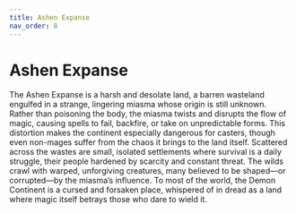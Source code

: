 ```yaml
---
title: Ashen Expanse
nav_order: 8
---
```


# Ashen Expanse

The Ashen Expanse is a harsh and desolate land, a barren wasteland engulfed in a strange, lingering miasma whose origin is still unknown. Rather than poisoning the body, the miasma twists and disrupts the flow of magic, causing spells to fail, backfire, or take on unpredictable forms. This distortion makes the continent especially dangerous for casters, though even non-mages suffer from the chaos it brings to the land itself. Scattered across the wastes are small, isolated settlements where survival is a daily struggle, their people hardened by scarcity and constant threat. The wilds crawl with warped, unforgiving creatures, many believed to be shaped—or corrupted—by the miasma’s influence. To most of the world, the Demon Continent is a cursed and forsaken place, whispered of in dread as a land where magic itself betrays those who dare to wield it.